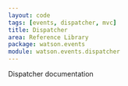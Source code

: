 ```yaml
---
layout: code
tags: [events, dispatcher, mvc]
title: Dispatcher
area: Reference Library
package: watson.events
module: watson.events.dispatcher
---
```


Dispatcher documentation